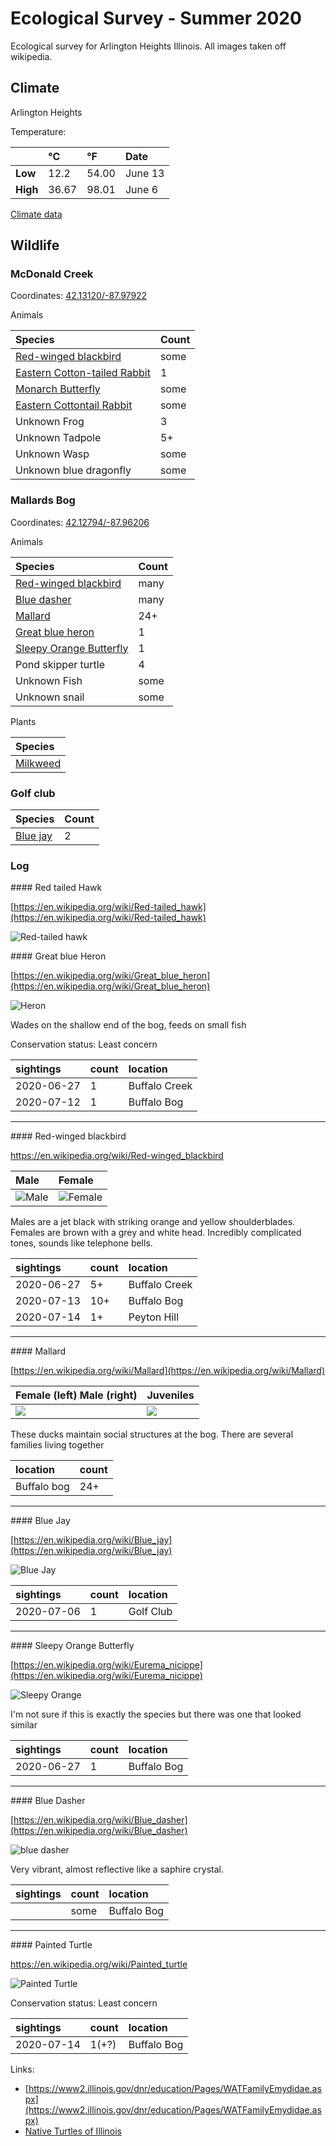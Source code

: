 
# Ecological Survey - Summer 2020

Ecological survey for Arlington Heights Illinois. All images taken off wikipedia.

## Climate

Arlington Heights

Temperature:

|              | °C   | °F     | Date
| :----------- | :--- | :---   | :----
| **Low**      | 12.2 | 54.00  | June 13
| **High**     | 36.67| 98.01  | June 6


[Climate data](data/climate.csv)


## Wildlife

### McDonald Creek

Coordinates: [42.13120/-87.97922](https://www.openstreetmap.org/#map=19/42.13120/-87.97922)

Animals

| Species                                               | Count
| :----------                                           | :-----
| [Red-winged blackbird](#red-winged-blackbird)         | some
| [Eastern Cotton-tailed Rabbit](#cotton-tailed-rabbit) | 1
| [Monarch Butterfly](#monarch-butterfly)               | some
| [Eastern Cottontail Rabbit](#eastern-cottontail)      | some
| Unknown Frog                                          | 3
| Unknown Tadpole                                       | 5+
| Unknown Wasp                                          | some
| Unknown blue dragonfly                                | some

### Mallards Bog

Coordinates: [42.12794/-87.96206](https://www.openstreetmap.org/#map=19/42.12794/-87.96206)

Animals

| Species              | Count
| :----------          | :-----
| [Red-winged blackbird](#red-winged-blackbird) | many
| [Blue dasher](#blue-dasher) | many
| [Mallard](#mallard) | 24+
| [Great blue heron](#great-blue-heron) | 1
| [Sleepy Orange Butterfly](#sleepy-orange) | 1
| Pond skipper turtle  | 4
| Unknown Fish         | some
| Unknown snail        | some

Plants

| Species
| :-----
| [Milkweed](https://en.wikipedia.org/wiki/Asclepias)


### Golf club

| Species               | Count
| :----------           | :-----
| [Blue jay](#blue-jay) | 2



### Log

<div id="red-tailed-hawk"></div>
#### Red tailed Hawk

[https://en.wikipedia.org/wiki/Red-tailed_hawk](https://en.wikipedia.org/wiki/Red-tailed_hawk)

![Red-tailed hawk](https://upload.wikimedia.org/wikipedia/commons/5/51/Buteo_jamaicensis_-John_Heinz_National_Wildlife_Refuge_at_Tinicum%2C_Pennsylvania%2C_USA-8.jpg)


<div id="great-blue-heron"></div>
#### Great blue Heron


[https://en.wikipedia.org/wiki/Great_blue_heron](https://en.wikipedia.org/wiki/Great_blue_heron)

![Heron](https://upload.wikimedia.org/wikipedia/commons/6/67/GBHfish5.jpg)

Wades on the shallow end of the bog, feeds on small fish

Conservation status: Least concern

| sightings   | count | location
| :---------- | :---- | :-------
|  2020-06-27 | 1     | Buffalo Creek
|  2020-07-12 | 1     | Buffalo Bog

-------

<div id="red-winged-blackbird"></div>
#### Red-winged blackbird

https://en.wikipedia.org/wiki/Red-winged_blackbird

| Male | Female
| :--- | :------
| ![Male](https://upload.wikimedia.org/wikipedia/commons/6/60/Agelaius_phoeniceus_0110_taxo.jpg) | ![Female](https://upload.wikimedia.org/wikipedia/commons/d/db/Agelaius_phoeniceus2.jpg)

Males are a jet black with striking orange and yellow shoulderblades. Females are brown with a grey and white head.
Incredibly complicated tones, sounds like telephone bells.

| sightings  | count | location
| :--------- | :---- | :-------
| 2020-06-27 | 5+    | Buffalo Creek
| 2020-07-13 | 10+   | Buffalo Bog
| 2020-07-14 | 1+    | Peyton Hill

-------

<div id="mallard"></div>
#### Mallard

[https://en.wikipedia.org/wiki/Mallard](https://en.wikipedia.org/wiki/Mallard)

| Female (left) Male (right) | Juveniles
| :------------------------- | :--------
| ![](https://upload.wikimedia.org/wikipedia/commons/b/bf/Anas_platyrhynchos_male_female_quadrat.jpg) | ![](https://upload.wikimedia.org/wikipedia/commons/a/ad/Anas_platyrhynchos_juvenile_JdP_2013-06-14_n01_retusche.jpg)

These ducks maintain social structures at the bog. There are several 
families living together

| location    | count
| :-------    | :----
| Buffalo bog | 24+

-------

<div id="blue-jay"></div>
#### Blue Jay

[https://en.wikipedia.org/wiki/Blue_jay](https://en.wikipedia.org/wiki/Blue_jay)

![Blue Jay](https://upload.wikimedia.org/wikipedia/commons/8/8d/Bluejay_%28Cyanocitta_cristata%29_%281547%29_-_Relic38.jpg)

| sightings  | count | location
| :--------- | :---- | :-------
| 2020-07-06 | 1     | Golf Club

-------

<div id="sleepy-orange"></div>
#### Sleepy Orange Butterfly

[https://en.wikipedia.org/wiki/Eurema_nicippe](https://en.wikipedia.org/wiki/Eurema_nicippe)

![Sleepy Orange](https://upload.wikimedia.org/wikipedia/commons/3/30/Sleepy_Orange%2C_Megan_McCarty47.jpg)

I'm not sure if this is exactly the species but there was one that looked similar

| sightings  | count | location
| :--------- | :---- | :-------
| 2020-06-27 | 1     | Buffalo Bog

-------

<div id="blue-dasher"></div>
#### Blue Dasher

[https://en.wikipedia.org/wiki/Blue_dasher](https://en.wikipedia.org/wiki/Blue_dasher)

![blue dasher](https://upload.wikimedia.org/wikipedia/commons/8/8d/Pachydiplax_longipennis_Blue_Dasher_1500px.jpg)

Very vibrant, almost reflective like a saphire crystal.

| sightings  | count | location
| :--------- | :---- | :-------
|            | some  | Buffalo Bog

-------

<div id="painted-turtle"></div>
#### Painted Turtle

https://en.wikipedia.org/wiki/Painted_turtle

![Painted Turtle](https://upload.wikimedia.org/wikipedia/commons/4/43/Painted_Turtle_%2814541060047%29.jpg)


Conservation status: Least concern

| sightings  | count | location
| :--------- | :---- | :-------
| 2020-07-14 | 1(+?) | Buffalo Bog


Links:
- [https://www2.illinois.gov/dnr/education/Pages/WATFamilyEmydidae.aspx](https://www2.illinois.gov/dnr/education/Pages/WATFamilyEmydidae.aspx)
- [Native Turtles of Illinois](https://turtleowner.com/native-turtles-of-illinois-with-pictures/)


